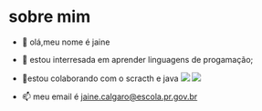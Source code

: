 # sobre mim

- 👋 olá,meu nome é jaine
- 👀 estou interresada em aprender linguagens de progamação;
- 💞️estou colaborando com o scracth e java
![](https://img.shields.io/badge/Scratch-4D97FF?style=for-the-badge&logo=Scratch&logoColor=white)
![](https://img.shields.io/badge/JavaScript-323330?style=for-the-badge&logo=javascript&logoColor=F7DF1E)

- 📫 meu email é jaine.calgaro@escola.pr.gov.br

<!---
jainecalgaro/jainecalgaro is a ✨ special ✨ repository because its `README.md` (this file) appears on your GitHub profile.
You can click the Preview link to take a look at your changes.
--->
